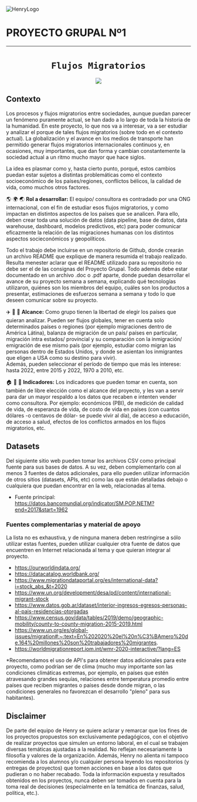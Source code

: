 ![HenryLogo](https://d31uz8lwfmyn8g.cloudfront.net/Assets/logo-henry-white-lg.png)

# **PROYECTO GRUPAL Nº1**

- - -

# <h1 align="center">**`Flujos Migratorios`**

<p align="center">
<img src="https://www.flippers.es/wp-content/uploads/2014/03/Flujos-migratorios-internacionales.jpg"   
>
</p>

## **Contexto**
Los procesos y flujos migratorios entre sociedades, aunque puedan parecer un fenómeno puramente actual, se han dado a lo largo de toda la historia de la humanidad. En este proyecto, lo que nos va a interesar, va a ser estudiar y analizar el porque de tales flujos migratorios (sobre todo en el contexto actual). La globalización y el avance en los medios de transporte han permitido generar flujos migratorios internacionales continuos y, en ocasiones, muy importantes, que dan forma y cambian constantemente la sociedad actual a un ritmo mucho mayor que hace siglos.    


La idea es plasmar como y, hasta cierto punto, porqué, estos cambios puedan estar sujetos a distintas problemáticas como el contexto socioeconómico de los países/regiones, conflictos bélicos, la calidad de vida, como muchos otros factores.



:earth_americas: 	:earth_africa: :earth_asia: **Rol a desarrollar:** El equipo/ consultora es contradado por una ONG internacional, con el fin de estudiar esos flujos migratorios, y como impactan en distintos aspectos de los países que se analicen. Para ello, deben crear toda una solución de datos (data pipeline, base de datos, data warehouse, dashboard, modelos predictivos, etc) para poder comunicar eficazmente la relación de las migraciones humanas con los distintos aspectos socieconómicos y geopolíticos.  

Todo el trabajo debe incluirse en un repositorio de Github, donde crearán un archivo README que explique de manera resumida el trabajo realizado. Resulta menester aclarar que el README utilizado para su repositorio no debe ser el de las consignas del Proyecto Grupal. Todo además debe estar documentado en un archivo .doc o .pdf aparte, donde puedan desarrollar el avance de su proyecto semana a semana, explicando qué tecnologías utilizaron, quiénes son los miembros del equipo, cuáles son los productos a presentar, estimaciones de esfuerzos semana a semana y todo lo que deseen comunicar sobre su proyecto.


:airplane: :ship: :tram: **Alcance:** Como grupo tienen la libertad de elegir los países que quieran analizar. Pueden ser flujos globales, tener en cuenta solo determinados países o regiones (por ejemplo migraciones dentro de América Látina), balanza de migración de un país/ países en particular, migración intra estados/ provincial y su comparación con la inmigración/ emigración de ese mismo país (por ejemplo, estudiar como migran las personas dentro de Estados Unidos, y donde se asientan los inmigrantes que eligen a USA como su destino para vivir).   
Además, pueden seleccionar el período de tiempo que más les interese: hasta 2022, entre 2015 y 2022, 1970 a 2010, etc.

:house: :house_with_garden: :school: **Indicadores:** Los indicadores que pueden tomar en cuenta, son también de libre elección como el alcance del proyecto, y les van a servir para dar un mayor respaldo a los datos que recaben e intenten vender como consultora. Por ejemplo: económicos (PBI), de medición de calidad de vida, de esperanza de vida, de costo de vida en países (con cuantos dólares -o centavos de dólar- se puede vivir al día), de acceso a educación, de acceso a salud, efectos de los conflictos armados en los flujos migratorios, etc.



## **Datasets**
Del siguiente sitio web pueden tomar los archivos CSV como principal fuente para sus bases de datos. A su vez, deben complementarlo con al menos 3 fuentes de datos adicionales, para ello pueden utilizar información de otros sitios (datasets, APIs, etc) como las que están detalladas debajo o cualquiera que puedan encontrar en la web, relacionadas al tema. 
- Fuente principal: https://datos.bancomundial.org/indicator/SM.POP.NETM?end=2017&start=1962

### **Fuentes complementarias y material de apoyo**
La lista no es exhaustiva, y de ninguna manera deben restringirse a sólo utilizar estas fuentes, pueden utilizar cualquier otra fuente de datos que encuentren en Internet relacionada al tema y que quieran integrar al proyecto.

- https://ourworldindata.org/
- https://datacatalog.worldbank.org/
- https://www.migrationdataportal.org/es/international-data?i=stock_abs_&t=2020
- https://www.un.org/development/desa/pd/content/international-migrant-stock
- https://www.datos.gob.ar/dataset/interior-ingresos-egresos-personas-al-pais-residencias-otorgadas
- https://www.census.gov/data/tables/2019/demo/geographic-mobility/county-to-county-migration-2015-2019.html
- https://www.un.org/es/global-issues/migration#:~:text=En%202020%20el%20n%C3%BAmero%20de,164%20millones%20son%20trabajadores%20migrantes.
- https://worldmigrationreport.iom.int/wmr-2020-interactive/?lang=ES

*Recomendamos el uso de API's para obtener datos adicionales para este proyecto, como podrían ser de clima (mucho muy importante son las condiciones climáticas extremas, por ejemplo, en países que estén atravesando grandes sequías, relaciones entre temperatura promedio entre países que reciben migrantes o países desde donde migran, o las condiciones generales no favorezcan el desarrollo "pleno" para sus habitantes).  


## Disclaimer  
De parte del equipo de Henry se quiere aclarar y remarcar que los fines de los proyectos propuestos son exclusivamente pedagógicos, con el objetivo de realizar proyectos que simulen un entorno laboral, en el cual se trabajen diversas temáticas ajustadas a la realidad.
 No reflejan necesariamente la filosofía y valores de la organización. Además, Henry no alienta ni tampoco recomienda a los alumnos y/o cualquier persona leyendo los repositorios (y entregas de proyectos) que tomen acciones en base a los datos que pudieran o no haber recabado. Toda la información expuesta y resultados obtenidos en los proyectos, nunca deben ser tomados en cuenta para la toma real de decisiones (especialmente en la temática de finanzas, salud, política, etc.).